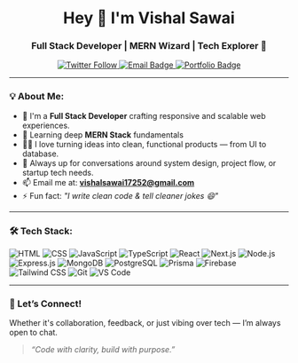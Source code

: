 <h1 align="center">Hey 👋 I'm Vishal Sawai</h1>
<h3 align="center">Full Stack Developer | MERN Wizard | Tech Explorer 🚀</h3>

<p align="center">
  <a href="https://twitter.com/vishaldnynasha1" target="_blank">
    <img src="https://img.shields.io/twitter/follow/vishaldnynasha1?logo=twitter&style=for-the-badge" alt="Twitter Follow" />
  </a>
  <a href="mailto:vishalsawai17252@gmail.com">
    <img src="https://img.shields.io/badge/Email-Say%20Hi!-red?style=for-the-badge&logo=gmail" alt="Email Badge" />
  </a>
  <a href="https://coder-vishal-sawai.vercel.app/" target="_blank">
    <img src="https://img.shields.io/badge/Portfolio-Visit-blueviolet?style=for-the-badge&logo=vercel" alt="Portfolio Badge" />
  </a>
</p>

---


### 💡 About Me:
- 🔭 I'm a **Full Stack Developer** crafting responsive and scalable web experiences.
- 🧠 Learning deep **MERN Stack** fundamentals 
- 🧑‍💻 I love turning ideas into clean, functional products — from UI to database.
- 💬 Always up for conversations around system design, project flow, or startup tech needs.
- 📫 Email me at: **vishalsawai17252@gmail.com**
- ⚡ Fun fact: *"I write clean code & tell cleaner jokes 😄"*

---

### 🛠️ Tech Stack:

![HTML](https://img.shields.io/badge/HTML5-E34F26?style=for-the-badge&logo=html5&logoColor=white)
![CSS](https://img.shields.io/badge/CSS3-1572B6?style=for-the-badge&logo=css3&logoColor=white)
![JavaScript](https://img.shields.io/badge/-JavaScript-F7DF1E?style=for-the-badge&logo=javascript&logoColor=black)
![TypeScript](https://img.shields.io/badge/-TypeScript-007ACC?style=for-the-badge&logo=typescript)
![React](https://img.shields.io/badge/-React-20232A?style=for-the-badge&logo=react)
![Next.js](https://img.shields.io/badge/-Next.js-black?style=for-the-badge&logo=next.js)
![Node.js](https://img.shields.io/badge/-Node.js-339933?style=for-the-badge&logo=node.js)
![Express.js](https://img.shields.io/badge/-Express.js-black?style=for-the-badge&logo=express)
![MongoDB](https://img.shields.io/badge/-MongoDB-4EA94B?style=for-the-badge&logo=mongodb)
![PostgreSQL](https://img.shields.io/badge/-PostgreSQL-4169E1?style=for-the-badge&logo=postgresql)
![Prisma](https://img.shields.io/badge/-Prisma-2D3748?style=for-the-badge&logo=prisma)
![Firebase](https://img.shields.io/badge/-Firebase-FFCA28?style=for-the-badge&logo=firebase)
![Tailwind CSS](https://img.shields.io/badge/-TailwindCSS-06B6D4?style=for-the-badge&logo=tailwind-css)
![Git](https://img.shields.io/badge/-Git-F05032?style=for-the-badge&logo=git)
![VS Code](https://img.shields.io/badge/-VSCode-007ACC?style=for-the-badge&logo=visual-studio-code)

---

### 🤝 Let’s Connect!
Whether it's collaboration, feedback, or just vibing over tech — I’m always open to chat.

> *“Code with clarity, build with purpose.”*
